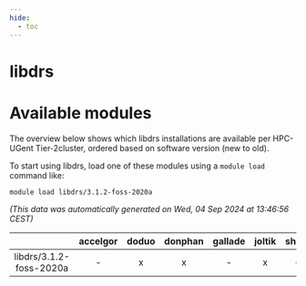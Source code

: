 ```yaml
---
hide:
  - toc
---
```


libdrs
======

# Available modules


The overview below shows which libdrs installations are available per HPC-UGent Tier-2cluster, ordered based on software version (new to old).

To start using libdrs, load one of these modules using a `module load` command like:

```shell
module load libdrs/3.1.2-foss-2020a
```

*(This data was automatically generated on Wed, 04 Sep 2024 at 13:46:56 CEST)*  

| |accelgor|doduo|donphan|gallade|joltik|shinx|skitty|
| :---: | :---: | :---: | :---: | :---: | :---: | :---: | :---: |
|libdrs/3.1.2-foss-2020a|-|x|x|-|x|-|x|
